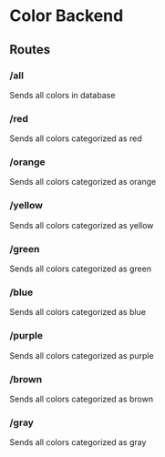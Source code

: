# Color Backend

## Routes

### /all
Sends all colors in database

### /red
Sends all colors categorized as red

### /orange
Sends all colors categorized as orange

### /yellow
Sends all colors categorized as yellow

### /green
Sends all colors categorized as green

### /blue
Sends all colors categorized as blue

### /purple
Sends all colors categorized as purple

### /brown
Sends all colors categorized as brown

### /gray
Sends all colors categorized as gray